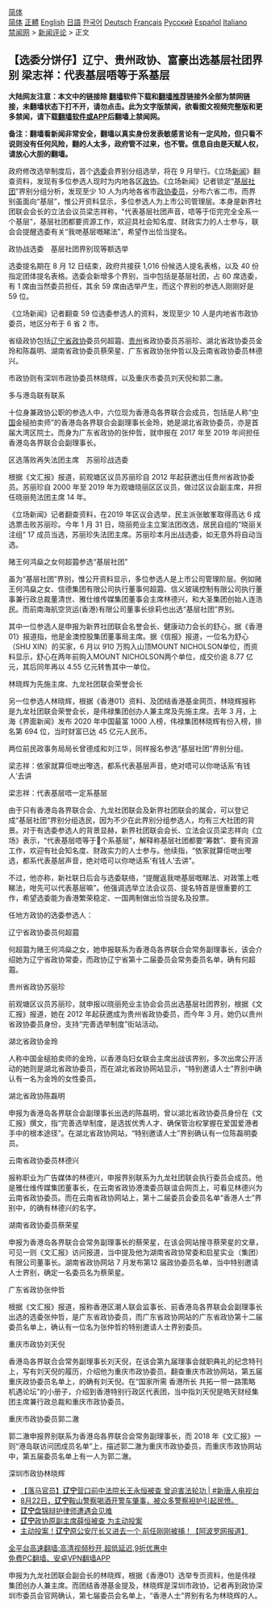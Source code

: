  <!-- 面包屑导航 --> <div class="breadcrumb"><!-- GTranslate: https://gtranslate.io/ -->  <div class="switcher notranslate">  <div class="selected">  <a href="#" onclick="return false;"> 简体</a>  </div>  <div class="option">  <a href="https://www.bannedbook.org" onclick="doGTranslate('zh-CN|zh-CN');jQuery('div.switcher div.selected a').html(jQuery(this).html());return false;" title="简体中文" class="nturl selected"> 简体</a>  <a href="https://www.bannedbook.org/zh-tw/" onclick="doGTranslate('zh-CN|zh-TW');jQuery('div.switcher div.selected a').html(jQuery(this).html());return false;" title="繁體中文" class="nturl"> 正體</a>  <a href="https://www.bannedbook.org/en/" onclick="doGTranslate('zh-CN|en');jQuery('div.switcher div.selected a').html(jQuery(this).html());return false;" title="English" class="nturl"> English</a>  <a href="https://www.bannedbook.org/ja/" onclick="doGTranslate('zh-CN|ja');jQuery('div.switcher div.selected a').html(jQuery(this).html());return false;" title="日本語" class="nturl"> 日語</a>  <a href="https://www.bannedbook.org/ko/" onclick="doGTranslate('zh-CN|ko');jQuery('div.switcher div.selected a').html(jQuery(this).html());return false;" title="한국어" class="nturl"> 한국어</a>  <a href="https://www.bannedbook.org/de/" onclick="doGTranslate('zh-CN|de');jQuery('div.switcher div.selected a').html(jQuery(this).html());return false;" title="Deutsch" class="nturl"> Deutsch</a>  <a href="https://www.bannedbook.org/fr/" onclick="doGTranslate('zh-CN|fr');jQuery('div.switcher div.selected a').html(jQuery(this).html());return false;" title="Français" class="nturl"> Français</a>  <a href="https://www.bannedbook.org/ru/" onclick="doGTranslate('zh-CN|ru');jQuery('div.switcher div.selected a').html(jQuery(this).html());return false;" title="Русский" class="nturl"> Русский</a>  <a href="https://www.bannedbook.org/es/" onclick="doGTranslate('zh-CN|es');jQuery('div.switcher div.selected a').html(jQuery(this).html());return false;" title="Español" class="nturl"> Español</a>  <a href="https://www.bannedbook.org/it/" onclick="doGTranslate('zh-CN|it');jQuery('div.switcher div.selected a').html(jQuery(this).html());return false;" title="Italiano" class="nturl"> Italiano</a>  </div>  </div>      <div class='breadcrumb-sub'><!-- Breadcrumb NavXT 6.3.0 --> <a href="https://www.bannedbook.org/" class="home">禁闻网</a> &gt; <a href="https://www.bannedbook.org/bnews/comments/" class="category">新闻评论</a> &gt; 正文</div></div><h2>【选委分饼仔】辽宁、贵州政协、富豪出选基层社团界别 梁志祥：代表基层唔等于系基层</h2> <p class="notice"><b>大陆网友注意：本文中的链接除 <a href="https://github.com/bannedbook/fanqiang" >翻墙</a>软件下载和<a href="https://github.com/killgcd/justmysocks/blob/master/README.md">翻墙推荐</a>链接外全部为禁网链接，未翻墙状态下打不开，请勿点击。此为文字版禁闻，欲看图文视频完整版和更多禁闻，请下载<a href="https://github.com/bannedbook/fanqiang">翻墙软件或APP</a>后翻墙上禁闻网。</p><p>备注：翻墙看新闻非常安全，翻墙以真实身份发表敏感言论有一定风险，但只看不说则没有任何风险，翻的人太多，政府管不过来，也不管。信息自由是天赋人权，请放心大胆的翻墙。</b></p>  <div class="entry">  <p>政府修改选举制度后，首个<a href="https://www.bannedbook.org/bnews/tag/%E9%80%89%E5%A7%94/" class="st_tag internal_tag" rel="tag" title="标签 选委 下的日志">选委</a>会界别分组选举，将在 9 月举行。《立场<span class='wp_keywordlink_affiliate'><a href="https://www.bannedbook.org/" title="新闻">新闻</a></span>》翻查资料，发现有多位参选人现时为内地各区<a href="https://www.bannedbook.org/bnews/tag/%e6%94%bf%e5%8d%8f/" class="st_tag internal_tag" rel="tag" title="标签 政协 下的日志">政协</a>。《立场新闻》记者锁定“<a href="https://www.bannedbook.org/bnews/tag/%E5%9F%BA%E5%B1%82/" class="st_tag internal_tag" rel="tag" title="标签 基层 下的日志">基层</a><a href="https://www.bannedbook.org/bnews/tag/%E7%A4%BE%E5%9B%A2/" class="st_tag internal_tag" rel="tag" title="标签 社团 下的日志">社团</a>”界别分组分析，发现至少 10 人为内地各省市<a href="https://www.bannedbook.org/bnews/tag/%E6%94%BF%E5%8D%8F%E5%A7%94%E5%91%98/" class="st_tag internal_tag" rel="tag" title="标签 政协委员 下的日志">政协委员</a>，分布六省二市。而界别虽面向“基层”，惟公开资料显示，多位参选人为上市公司管理层。本身是新界社团联会会长的立法会议员梁志祥称，“代表基层社团声音，唔等于佢完完全全系一个基层”，基层社团都要资源工作，欢迎具社会知名度、财政实力的人士参与，联会会提醒选委有关“我哋基层嘅睇法”，希望作出恰当提名。</p> <p>政协战选委　基层社团界别现等额选举</p> <p>选委提名期在 8 月 12 日结束，政府共接获 1,016 份候选人提名表格，以及 40 份指定团体提名表格。选委会新增多个界别，当中包括是基层社团，占 60 席选委，有 1 席由当然委员担任，其余 59 席由选举产生，而这个界别的参选人刚刚好是 59 位。</p> <p>《立场新闻》记者翻查 59 位选委参选人的资料，发现至少 10 人是内地省市政协委员，地区分布于 6 省 2 市。</p> <p>省级政协包括<a href="https://www.bannedbook.org/bnews/tag/%e8%be%bd%e5%ae%81/" class="st_tag internal_tag" rel="tag" title="标签 辽宁 下的日志">辽宁</a><a href="https://www.bannedbook.org/bnews/tag/%E7%9C%81%E6%94%BF%E5%8D%8F/" class="st_tag internal_tag" rel="tag" title="标签 省政协 下的日志">省政协</a>委员何超蕸、<a href="https://www.bannedbook.org/bnews/tag/%e8%b4%b5%e5%b7%9e/" class="st_tag internal_tag" rel="tag" title="标签 贵州 下的日志">贵州</a>省政协委员苏丽珍、湖北省政协委员金玲和陈磊明、湖南省政协委员蔡荣星、广东省政协张仲哲以及云南省政协委员林德兴。</p> <p>市政协则有深圳市政协委员林晓辉，以及重庆市委员刘天倪和郭二澈。</p> <p>多与港岛联有联系</p> <p>十位身兼政协公职的参选人中，六位现为香港岛各界联合会成员，包括是人称“<span class='wp_keywordlink_affiliate'><a href="https://www.bannedbook.org/" title="中国" target="_blank">中国</a></span>金槌拍卖师”的香港岛各界联合会副理事长金玲，她是湖北省政协委员，亦是首届大湾区院士。而身为广东省政协的张仲哲，就申报在 2017 年至 2019 年间担任香港岛各界联合会副理事长。</p> <p>区选落败再失法团主席　苏丽珍战选委</p> <p>根据《文汇报》报道，前观塘区议员苏丽珍自 2012 年起获邀出任贵州省政协委员。苏丽珍自 2000 年至 2019 年为观塘晓丽区区议员，做过区议会副主席，并担任晓丽苑法团主席 14 年。</p>  <p>《立场新闻》记者翻查资料，在2019 年区议会选举，民主派张敏峯取得高达 6 成选票击败苏丽珍。今年 1 月 31 日，晓丽苑业主立案法团改选，居民自组的“晓丽关注组” 17 成员当选，苏丽珍失法团主席。苏丽珍本月出战选委，如无意外将自动当选。</p> <p>赌王何鸿燊之女何超蕸参选“基层社团”</p> <p>虽为“基层社团”界别，惟公开资料显示，多位参选人是上市公司管理阶层。例如赌王何鸿燊之女、信德集团有限公司执行董事何超蕸、信义玻璃控制有限公司执行董事兼行政总裁董清世、雅仕维传媒集团董事会主席林德兴，和大圣集团创始人连浩民。而前南海航空货运(香港)有限公司董事长徐莉也出选“基层社团”界别。</p> <p>其中一位参选人是申报为新界社团联会名誉会长、健康动力会长的舒心，据《香港01》报道指，他是金澳控股集团董事局主席。据《信报》报道，一位名为舒心（SHU XIN）的买家，6 月以 910 万购入山顶MOUNT NICHOLSON单位，而资料显示，舒心在两年前购入MOUNT NICHOLSON两个单位，成交价逾 8.77 亿元，其后同年再以 4.55 亿元转售其中一单位。</p> <p>林晓辉为先施主席、九龙社团联会荣誉会长</p> <p>另一位参选人林晓辉，根据《香港01》资料、及团结香港基金网页，林晓辉报称是九龙社团联会荣誉会长，是伟禄集团创办人兼主席及先施主席。去年 3 月，上海《界面新闻》发布 2020 年中国最富 1000 人榜，伟禄集团林晓辉有份入榜，排名第 694 位，当时财富已达 45 亿元人民币。</p> <p>两位前民政事务局局长曾德成和刘江华，同样报名参选“基层社团”界别分组。</p> <p>梁志祥：依家就算佢哋出嚟选，都系代表基层声音，绝对唔可以你哋话系‘有钱人’去讲</p> <p>梁志祥：代表基层唔一定系基层</p> <p>由于只有香港岛各界联合会、九龙社团联会及新界社团联会的属会，可以登记成“基层社团”界别分组选民，因为不少在此界别分组参选人，均有三大社团的背景。对于有选委参选人的背景显赫，新界社团联会会长、立法会议员梁志祥向《立场》表示，“代表基层唔等于𠮶个系基层”，解释称基层社团都要“筹数”、要有资源工作，欢迎有社会知名度、财政实力的人士参与。他续指，“依家就算佢哋出嚟选，都系代表基层声音，绝对唔可以你哋话系‘有钱人’去讲”。</p>  <p>不过，他亦称，新社联日后会与选委联络，“提醒返我哋基层嘅睇法、对政策上嘅睇法，咁先可以代表基层嘛”。他强调选举立法会议员、提名特首是很重要的工作，希望选委能为香港繁荣稳定、一国两制做出恰当提名及投票。</p> <p> 任地方政协的选委参选人：</p> <p>辽宁省政协委员何超蕸</p> <p>何超蕸为赌王何鸿燊之女，她申报联系为香港岛各界联合会常务副理事长，该会介绍她为辽宁省政协常委，而政协辽宁省第十二届委员会常务委员名单，确有何超蕸。</p> <p>贵州省政协苏丽珍</p> <p>前观塘区议员苏丽珍，就申报以晓丽苑业主协会会员出选基层社团界别，根据《文汇报》报道，她在 2012 年起获邀成为贵州省政协委员，而今年 3 月，她仍以贵州省政协委员身份，支持“完善选举制度”街站活动。</p> <p>湖北省政协金玲</p> <p>人称中国金槌拍卖师的金玲，以香港岛妇女联会主席出战该界别，多次出席公开活动的她则是湖北省政协委员，而在湖北省政协网站显示，“特别邀请人士”界别中确认有一名为金玲的女性委员。</p> <p>湖北省政协陈磊明</p> <p>申报为香港岛各界联合会副理事长出选的陈磊明，曾以湖北省政协委员身份在《文汇报》撰文，指“完善选举制度，是选拔优秀人才、确保管治权掌握在爱国爱港者手中的根本途径”。在湖北省政协网站，“特别邀请人士”界别确认有一位陈磊明委员。</p>  <p>云南省政协委员林德兴</p> <p>报称职业为广告媒体的林德兴，申报界别联系为九龙社团联会执行委员会成员。他是雅仕维传媒集团董事长，在云南省政协港澳委员联谊会网页上，可看见林德兴为云南省政协委员。而在云南省政协网站上，第十二届委员会委员名单“香港人士”界别中，的确有林德兴的名字。</p> <p>湖南省政协委员蔡荣星</p> <p>申报为香港岛各界联合会常务副理事长的蔡荣星，在该会网站搜寻蔡荣星的文章，可见一则《文汇报》访问报道，当中提及他为湖南省政协常委和启星实业（集团）有限公司董事长。湖南省政协网站 7 月发布第12 届政协委员名单，当中特别邀请人士界别，确定一名委员名为蔡荣星。</p> <p>广东省政协张仲哲</p> <p>根据《文汇报》报道，报称香港区潮人联会监事长、前香港岛各界联会会副理事长出选的选委张仲哲，是广东省政协委员，而广东省政协网站的广东省政协第十二届委员名单上，确认有一位名为张仲哲的特别邀请人士界别委员。</p> <p>重庆市政协刘天倪</p> <p>香港岛各界联合会常务副理事长刘天倪，在该会第九届理事会就职典礼的纪念特刊上，写有刘天倪的履历，介绍他为重庆市政协委员。翻查重庆市政协网站，第五届重庆政协委员名单上，的确有刘天倪。在“国家所需 香港所长 共拓一带一路策略机遇论坛”的小册子，介绍到香港特别行政区代表团，当中指刘天倪是皓天财经集团主席兼行政总裁和重庆市政协委员。</p> <p>重庆市政协委员郭二澈</p> <p>郭二澈申报界别联系为香港岛各界联合会常务副理事长，而 2018 年《文汇报》一则“港岛联访问团成员名单”上，描述郭二澈为重庆市政协委员，而重庆市政协网站中，第五届委员名单上有一人为郭二澈。</p>  <p>深圳市政协林晓辉</p> <ul class='op-related-articles' title='相关阅读'> <li><a href='https://www.bannedbook.org/bnews/bannedvideo/20210826/1613157.html' target='_blank'>【落马官员】<b>辽宁</b>营口前中法院长王永恒被查 曾迫害法轮功 | #新唐人电视台</a></li> <li><a href='https://www.bannedbook.org/bnews/bannedvideo/20210825/1612820.html' target='_blank'>8月22日，<b>辽宁</b>鞍山警察喝酒开警车肇事，被众多警察袒护引起民愤。</a></li> <li><a href='https://www.bannedbook.org/bnews/renquan/20210824/1612312.html' target='_blank'><b>辽宁</b>盘锦辩护律师遭遇会见难</a></li> <li><a href='https://www.bannedbook.org/bnews/baitai/20210823/1611718.html' target='_blank'><b>辽宁</b>政协原副主席薛恒被查 为主动投案</a></li> <li><a href='https://www.bannedbook.org/bnews/topimagenews/20210823/1611570.html' target='_blank'>主动投案！<b>辽宁</b>原公安厅长又进去一个 前任刚刚被捕！【阿波罗网报道】</a></li> </ul> <p class="texttj"> <a href="https://github.com/bannedbook/fanqiang/wiki/V2ray%E6%9C%BA%E5%9C%BA" target="_blank">全平台高速翻墙:高清视频秒开,超低延迟,9折优惠中</a><br/> <a href="https://github.com/bannedbook/fanqiang/wiki/%E7%A6%81%E9%97%BB%E7%BD%91%E5%AE%89%E5%8D%93%E7%BF%BB%E5%A2%99%E6%96%B0%E9%97%BBAPP" target="_blank">免费PC翻墙、安卓VPN翻墙APP</a></p><p>申报为九龙社团联会副会长的林晓辉，根据《香港01》选举专页资料，他是伟禄集团创办人兼主席。而团结香港基金提及，林晓辉是深圳市政协，记者再到政协深圳市委员会官网确认，第七届委员会名单上，“香港人士”界别有名为林晓辉的人。</p><a name='sharetosocial'></a>  <div style="margin-bottom:5px;padding-bottom:5px;clear:both"> <div id="archive-pix-1" class="banner-ads"> <!-- AuctionX Display platform tag START --> <div id="26318x728x90x621x_ADSLOT2" clicktrack="%%CLICK_URL_ESC%%"></div> <!-- AuctionX Display platform tag END --> </div> <div id="archive-pix-2" class="banner-ads"> <!-- AuctionX Display platform tag START --> <div id="26315x300x250x621x_ADSLOT2" clicktrack="%%CLICK_URL_ESC%%"></div> <!-- AuctionX Display platform tag END --> </div> </div>  <div id="archive-pix-1" class="banner-ads"> <!-- AuctionX Display platform tag START --> <div id="26318x728x90x621x_ADSLOT3" clicktrack="%%CLICK_URL_ESC%%"></div> <!-- AuctionX Display platform tag END --> </div> </div><!--END ENTRY--> 